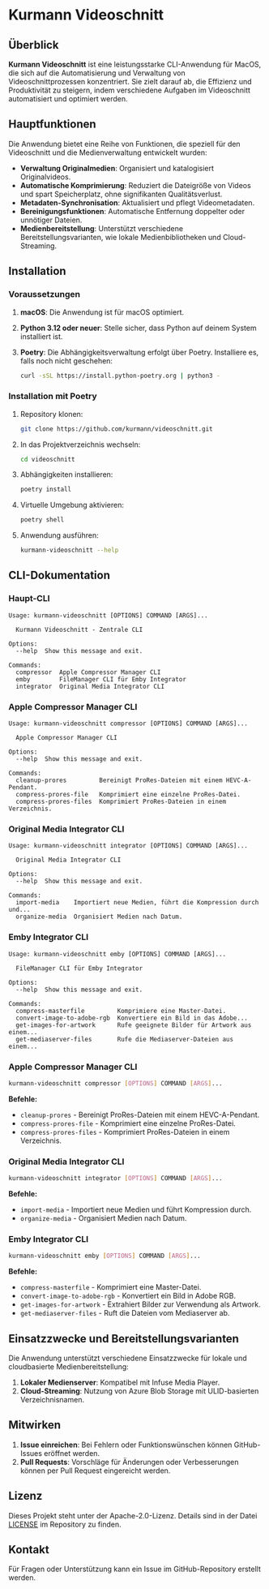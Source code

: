 # Kurmann Videoschnitt

## Überblick

**Kurmann Videoschnitt** ist eine leistungsstarke CLI-Anwendung für MacOS, die sich auf die Automatisierung und Verwaltung von Videoschnittprozessen konzentriert. Sie zielt darauf ab, die Effizienz und Produktivität zu steigern, indem verschiedene Aufgaben im Videoschnitt automatisiert und optimiert werden.

## Hauptfunktionen

Die Anwendung bietet eine Reihe von Funktionen, die speziell für den Videoschnitt und die Medienverwaltung entwickelt wurden:

- **Verwaltung Originalmedien**: Organisiert und katalogisiert Originalvideos.
- **Automatische Komprimierung**: Reduziert die Dateigröße von Videos und spart Speicherplatz, ohne signifikanten Qualitätsverlust.
- **Metadaten-Synchronisation**: Aktualisiert und pflegt Videometadaten.
- **Bereinigungsfunktionen**: Automatische Entfernung doppelter oder unnötiger Dateien.
- **Medienbereitstellung**: Unterstützt verschiedene Bereitstellungsvarianten, wie lokale Medienbibliotheken und Cloud-Streaming.

## Installation

### Voraussetzungen

1. **macOS**: Die Anwendung ist für macOS optimiert.
2. **Python 3.12 oder neuer**: Stelle sicher, dass Python auf deinem System installiert ist.
3. **Poetry**: Die Abhängigkeitsverwaltung erfolgt über Poetry. Installiere es, falls noch nicht geschehen:

   ```bash
   curl -sSL https://install.python-poetry.org | python3 -
   ```

### Installation mit Poetry

1. Repository klonen:

   ```bash
   git clone https://github.com/kurmann/videoschnitt.git
   ```

2. In das Projektverzeichnis wechseln:

   ```bash
   cd videoschnitt
   ```

3. Abhängigkeiten installieren:

   ```bash
   poetry install
   ```

4. Virtuelle Umgebung aktivieren:

   ```bash
   poetry shell
   ```

5. Anwendung ausführen:

   ```bash
   kurmann-videoschnitt --help
   ```

## CLI-Dokumentation
### Haupt-CLI

```
Usage: kurmann-videoschnitt [OPTIONS] COMMAND [ARGS]...

  Kurmann Videoschnitt - Zentrale CLI

Options:
  --help  Show this message and exit.

Commands:
  compressor  Apple Compressor Manager CLI
  emby        FileManager CLI für Emby Integrator
  integrator  Original Media Integrator CLI

```
### Apple Compressor Manager CLI

```
Usage: kurmann-videoschnitt compressor [OPTIONS] COMMAND [ARGS]...

  Apple Compressor Manager CLI

Options:
  --help  Show this message and exit.

Commands:
  cleanup-prores         Bereinigt ProRes-Dateien mit einem HEVC-A-Pendant.
  compress-prores-file   Komprimiert eine einzelne ProRes-Datei.
  compress-prores-files  Komprimiert ProRes-Dateien in einem Verzeichnis.

```
### Original Media Integrator CLI

```
Usage: kurmann-videoschnitt integrator [OPTIONS] COMMAND [ARGS]...

  Original Media Integrator CLI

Options:
  --help  Show this message and exit.

Commands:
  import-media    Importiert neue Medien, führt die Kompression durch und...
  organize-media  Organisiert Medien nach Datum.

```
### Emby Integrator CLI

```
Usage: kurmann-videoschnitt emby [OPTIONS] COMMAND [ARGS]...

  FileManager CLI für Emby Integrator

Options:
  --help  Show this message and exit.

Commands:
  compress-masterfile         Komprimiere eine Master-Datei.
  convert-image-to-adobe-rgb  Konvertiere ein Bild in das Adobe...
  get-images-for-artwork      Rufe geeignete Bilder für Artwork aus einem...
  get-mediaserver-files       Rufe die Mediaserver-Dateien aus einem...

```

### Apple Compressor Manager CLI

```bash
kurmann-videoschnitt compressor [OPTIONS] COMMAND [ARGS]...
```

**Befehle:**
- `cleanup-prores` - Bereinigt ProRes-Dateien mit einem HEVC-A-Pendant.
- `compress-prores-file` - Komprimiert eine einzelne ProRes-Datei.
- `compress-prores-files` - Komprimiert ProRes-Dateien in einem Verzeichnis.

### Original Media Integrator CLI

```bash
kurmann-videoschnitt integrator [OPTIONS] COMMAND [ARGS]...
```

**Befehle:**
- `import-media` - Importiert neue Medien und führt Kompression durch.
- `organize-media` - Organisiert Medien nach Datum.

### Emby Integrator CLI

```bash
kurmann-videoschnitt emby [OPTIONS] COMMAND [ARGS]...
```

**Befehle:**
- `compress-masterfile` - Komprimiert eine Master-Datei.
- `convert-image-to-adobe-rgb` - Konvertiert ein Bild in Adobe RGB.
- `get-images-for-artwork` - Extrahiert Bilder zur Verwendung als Artwork.
- `get-mediaserver-files` - Ruft die Dateien vom Mediaserver ab.

## Einsatzzwecke und Bereitstellungsvarianten

Die Anwendung unterstützt verschiedene Einsatzzwecke für lokale und cloudbasierte Medienbereitstellung:

1. **Lokaler Medienserver**: Kompatibel mit Infuse Media Player.
2. **Cloud-Streaming**: Nutzung von Azure Blob Storage mit ULID-basierten Verzeichnisnamen.

## Mitwirken

1. **Issue einreichen**: Bei Fehlern oder Funktionswünschen können GitHub-Issues eröffnet werden.
2. **Pull Requests**: Vorschläge für Änderungen oder Verbesserungen können per Pull Request eingereicht werden.

## Lizenz

Dieses Projekt steht unter der Apache-2.0-Lizenz. Details sind in der Datei [LICENSE](LICENSE) im Repository zu finden.

## Kontakt

Für Fragen oder Unterstützung kann ein Issue im GitHub-Repository erstellt werden.